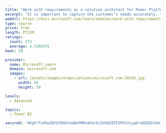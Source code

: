 ```yaml
---
title: "Work with requirements as a solution architect for Power Platform and Dynamics 365"
excerpt: "It is important to capture the customer’s needs accurately. This module explains how to capture requirements and identify functional and non-functional items."
webUrl: https://docs.microsoft.com/learn/modules/work-with-requirements/
type: course
price: Free
length: PT23M
ratings:
  count: 273
  average: 4.7289376
heat: 50

provider:
  name: Microsoft Learn
  domain: microsoft.com
  images:
    - url: /assets/images/organizations/microsoft.com-50x50.jpg
      width: 50
      height: 50

levels:
  - Advanced

topics:
  - Power BI

secured: "4KgPrTu4hwIQYG7DX6tmaNoPMMvdXack13UXQIQTESPhlViyqEroEBZGhlKbjW9FiksCKFRs29n8vhaZ2SbJyKMOkdfFNPGCFrMfYe65MFuPNam6gtRYrAujXx5w6rvJtVi80OFX0DfnaiQ51apSaUclo1nuZyzZjWQiNq6F/vCC0ym2M3WC8vUmsvgg5b49wr8ed8iN1rl+Nx0+UUVUL0JLq5bL2E0o0y419qSybMBt6RgL8LUwHRHREZqxKZq3A4FjqLT4vH6ElBnaA0jSwY4KCtH6RZcTQuQythJE3wHnz7kuPiTZ5WidylDQQb6vThXV2o4/XHrj6fu+iqVmMQiYXMfMxml9LIB67WJ1JIEIj1qwjqpk4ZVn4X6oUpq8ComWSxWp42ZJ0o6K1SiJWAGFt7dsNOj3WiU44Xez/NE=;JFUn24LeIzRO6dcsV3WDwQ=="
---
```


